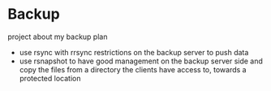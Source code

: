 # Backup
project about my backup plan

- use rsync with rrsync restrictions on the backup server to push data
- use rsnapshot to have good management on the backup server side and copy the files from a directory the clients have access to, towards a protected location

